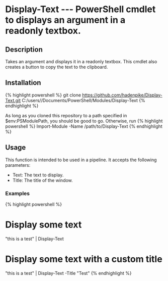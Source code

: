 # Display-Text --- PowerShell cmdlet to displays an argument in a readonly textbox.

## Description

Takes an argument and displays it in a readonly textbox. This cmdlet also creates a button to copy the text to the clipboard.

## Installation

{% highlight powershell %}
git clone https://github.com/hadenpike/Display-Text.git C:/users/<user>/Documents/PowerShell/Modules/Display-Text
{% endhighlight %}

As long as you cloned this repository to a path specified in $env:PSModulePath, you should be good to go. Otherwise, run
{% highlight powershell %}
Import-Module -Name /path/to/Display-Text
{% endhighlight %}

## Usage

This function is intended to be used in a pipeline. It accepts the following parameters:
* Text: The text to display.
* Title: The title of the window.

### Examples

{% highlight powershell %}
# Display some text
"this is a test" | Display-Text

# Display some text with a custom title
"this is a test" | Display-Text -Title "Test"
{% endhighlight %}

